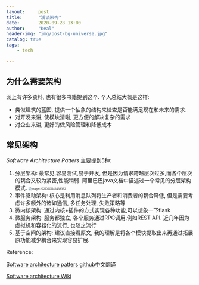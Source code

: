 ```yaml
---
layout:     post
title:      "浅谈架构"
date:       2020-09-28 13:00
author:     "Keal"
header-img: "img/post-bg-universe.jpg"
catalog: true
tags:
    - tech

---
```


## 为什么需要架构

网上有许多资料, 也有很多书籍提到这个. 个人总结大概是这样:

- 类似建筑的蓝图, 提供一个抽象的结构来检查是否能满足现在和未来的需求.
- 对开发来讲, 使模块清晰, 更方便的解决复杂的需求
- 对企业来讲, 更好的做风险管理和降低成本

## 常见架构

*Software Architecture Patters* 主要提到5种:

1. 分层架构: 最常见,容易测试,易于开发, 但是因为请求跨越层次过多,而各个层次的耦合又较为紧密,性能稍弱. 阿里巴巴java文档中描述过一个常见的分层架构模式.
   <img src="https://tva1.sinaimg.cn/large/008eGmZEgy1gn81g0tsmsj30li0jm46u.jpg" alt="image-20210201145438352" style="zoom:50%;" />
2. 事件驱动架构: 核心是利用消息队列将生产者和消费者的耦合降低, 但是需要考虑许多额外的诸如通信, 多任务处理, 失败策略等
3. 微内核架构: 通过内核+插件的方式实现各种功能,可以想象一下flask
4. 微服务架构: 服务都独立, 各个服务通过RPC调用,例如REST API. 近几年因为虚拟机和容器化的流行, 也随之流行
5. 基于空间的架构: 建议直接看原文, 我的理解是将各个模块提取出来再通过拓展原功能减少耦合来实现容易扩展.



Reference:

[Software architecture patters github中文翻译](https://github.com/hehonghui/android-tech-frontier/blob/master/software-architecture-patterns/chapter01-BillonWang.md)

[Software architecture Wiki](https://en.wikipedia.org/wiki/Software_architecture)


